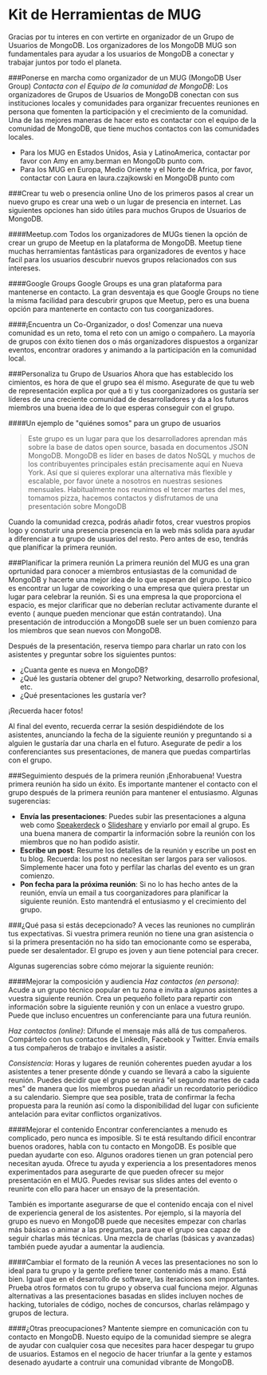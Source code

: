 Kit de Herramientas de MUG
=========================

Gracias por tu interes en con vertirte en organizador de un Grupo de Usuarios de MongoDB. Los organizadores de los MongoDB MUG son fundamentales para ayudar a los usuarios de MongoDB a conectar y trabajar juntos por todo el planeta.

###Ponerse en marcha como organizador de un MUG (MongoDB User Group)
*Contacta con el Equipo de la comunidad de MongoDB*: Los organizadores de Grupos de Usuarios de MongoDB conectan con sus instituciones locales y comunidades para organizar frecuentes reuniones en persona que fomenten la participación y el crecimiento de la comunidad. Una de las mejores maneras de hacer esto es contactar con el equipo de la comunidad de MongoDB, que tiene muchos contactos con las comunidades locales.

* Para los MUG en Estados Unidos, Asia y LatinoAmerica, contactar por favor con Amy en amy.berman en MongoDb punto com.
* Para los MUG en Europa, Medio Oriente y el Norte de Africa, por favor, contactar con Laura en laura.czajkowski en MongoDB punto com


###Crear tu web o presencia online
Uno de los primeros pasos al crear un nuevo grupo es crear una web o un lugar de presencia en internet. Las siguientes opciones han sido útiles para muchos Grupos de Usuarios de MongoDB.

####Meetup.com
Todos los organizadores de MUGs tienen la opción de crear un grupo de Meetup en la plataforma de MongoDB. Meetup tiene muchas herramientas fantásticas para organizadores de eventos y hace facil para los usuarios descubrir nuevos grupos relacionados con sus intereses.


####Google Groups
Google Groups es una gran plataforma para mantenerse en contacto. La gran desventaja es que Google Groups no tiene la misma facilidad para descubrir grupos que Meetup, pero es una buena opción para mantenerte en contacto con tus coorganizadores.

####¡Encuentra un Co-Organizador, o dos!
Comenzar una nueva comunidad es un reto, toma el reto con un amigo o compañero. La mayoría de grupos con éxito tienen dos o más organizadores dispuestos a organizar eventos, encontrar oradores y animando a la participación en la comunidad local.

###Personaliza tu Grupo de Usuarios
Ahora que has establecido los cimientos, es hora de que el grupo sea él mismo. Asegurate de que tu web de representación explica por qué a ti y tus coorganizadores os gustaría ser líderes de una creciente comunidad de desarrolladores y da a los futuros miembros una buena idea de lo que esperas conseguir con el grupo.

####Un ejemplo de "quiénes somos" para un grupo de usuarios
> Este grupo es un lugar para que los desarrolladores aprendan más sobre la base de datos open source, 
> basada en documentos JSON MongoDB. MongoDB es líder en bases de datos NoSQL
> y muchos de los contribuyentes principales están precisamente aquí en Nueva York. Así que si quieres
> explorar una alternativa más flexible y escalable, por favor únete a nosotros en nuestras sesiones mensuales.
> Habitualmente nos reunimos el tercer martes del mes, tomamos pizza, hacemos contactos y disfrutamos de una presentación 
> sobre MongoDB

Cuando la comunidad crezca, podrás añadir fotos, crear vuestros propios logo y consturir una presencia presencia en la web más solida para ayudar a diferenciar a tu grupo de usuarios del resto. Pero antes de eso, tendrás que planificar la primera reunión.

###Planificar la primera reunión
La primera reunión del MUG es una gran oprtunidad para conocer a miembros entusiastas de la comunidad de MongoDB y hacerte una mejor idea de lo que esperan del grupo. Lo tipico es encontrar un lugar de coworking o una empresa que quiera prestar un lugar para celebrar la reunión. Si es una empresa la que proporciona el espacio, es mejor clarificar que no deberían reclutar activamente durante el evento ( aunque pueden mencionar que están contratando). Una presentación de introducción a MongoDB suele ser un buen comienzo para los miembros que sean nuevos con MongoDB.

Después de la presentación, reserva tiempo para charlar un rato con los asistentes y preguntar sobre los siguientes puntos:

* ¿Cuanta gente es nueva en MongoDB?
* ¿Qué les gustaría obtener del grupo? Networking, desarrollo profesional, etc.
* ¿Qué presentaciones les gustaría ver?

¡Recuerda hacer fotos!

Al final del evento, recuerda cerrar la sesión despidiéndote de los asistentes, anunciando la fecha de la siguiente reunión y preguntando si a alguien le gustaría dar una charla en el futuro. Asegurate de pedir a los conferenciantes sus presentaciones, de manera que puedas compartirlas con el grupo.



###Seguimiento después de la primera reunión
¡Enhorabuena! Vuestra primera reunión ha sido un éxito. Es importante mantener el contacto con el grupo después de la primera reunión para mantener el entusiasmo. Algunas sugerencias:

* **Envía las presentaciones**: Puedes subir las presentaciones a alguna web como [Speakerdeck](https://speakerdeck.com/) o [Slideshare](http://www.slideshare.net/) y enviarlo por email al grupo. Es una buena manera de compartir la información sobre la reunión con los miembros que no han podido asistir.
* **Escribe un post**: Resume los detalles de la reunión y escribe un post en tu blog. Recuerda: los post no necesitan ser largos para ser valiosos. Simplemente hacer una foto y perfilar las charlas del evento es un gran comienzo.
* **Pon fecha para la próxima reunión**: Si no lo has hecho antes de la reunión, envía un email a tus coorganizadores para planificar 
la siguiente reunión. Esto mantendrá el entusiasmo y el crecimiento del grupo.


###¿Qué pasa si estás decepcionado?
A veces las reuniones no cumplirán tus expectativas. Si vuestra primera reunión no tiene una gran asistencia o si la primera presentación no ha sido tan emocionante como se esperaba, puede ser desalentador. El grupo es joven y aun tiene potencial para crecer.

Algunas sugerencias sobre cómo mejorar la siguiente reunión:

####Mejorar la composición y audiencia
_Haz contactos (en persona)_: Acude a un grupo técnico popular en tu zona e invita a algunos asistentes a vuestra siguiente reunión. Crea un pequeño folleto para repartir con información sobre la siguiente reunión y con un enlace a vuestro grupo. Puede que incluso encuentres un conferenciante para una futura reunión.

_Haz contactos (online)_: Difunde el mensaje más allá de tus compañeros. Compártelo con tus contactos de LinkedIn, Facebook y Twitter. Envía emails a tus compañeros de trabajo e invitales a asistir.

_Consistencia_: Horas y lugares de reunión coherentes pueden ayudar a los asistentes a tener presente dónde y cuando se llevará a cabo la siguiente reunión. Puedes decidir que el grupo se reunirá "el segundo martes de cada mes" de manera que los miembros puedan añadir un recordatorio periódico a su calendario.  Siempre que sea posible, trata de confirmar la fecha propuesta para la reunión así como la disponibilidad del lugar con suficiente antelación para evitar conflictos organizativos.

####Mejorar el contenido
Encontrar conferenciantes a menudo es complicado, pero nunca es imposible. Si te está resultando dificil encontrar buenos oradores, habla con tu contacto en MongoDB. Es posible que puedan ayudarte con eso.
Algunos oradores tienen un gran potencial pero necesitan ayuda. Ofrece tu ayuda y experiencia a los presentadores menos experimentados para asegurarte de que pueden ofrecer su mejor presentación en el MUG. Puedes revisar sus slides antes del evento o reunirte con ello para hacer un ensayo de la presentación.

También es importante asegurarse de que el contenido encaja con el nivel de experiencia general de los asistentes. Por ejemplo, si la mayoría del grupo es nuevo en MongoDB puede que necesites empezar con charlas más básicas o animar a las preguntas, para que el grupo sea capaz de seguir charlas más técnicas. Una mezcla de charlas (básicas y avanzadas) también puede ayudar a aumentar la audiencia.

####Cambiar el formato de la reunión
A veces las presentaciones no son lo ideal para tu grupo y la gente prefiere tener contenido más a mano. Está bien. Igual que en el desarrollo de software, las iteraciones son importantes. Prueba otros formatos con tu grupo y observa cual funciona mejor. Algunas alternativas a las presentaciones basadas en slides incluyen noches de hacking, tutoriales de código, noches de concursos, charlas relámpago y grupos de lectura.

####¿Otras preocupaciones?
Mantente siempre en comunicación con tu contacto en MongoDB. Nuesto equipo de la comunidad siempre se alegra de ayudar con cualquier cosa que necesites para hacer despegar tu grupo de usuarios. Estamos en el negocio de hacer triunfar a la gente y estamos desenado ayudarte a contruir una comunidad vibrante de MongoDB.

